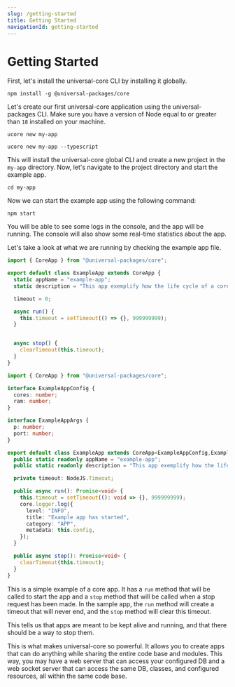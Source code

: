 ```yaml
---
slug: /getting-started
title: Getting Started
navigationId: getting-started
---
```


# Getting Started

First, let's install the universal-core CLI by installing it globally.

```shell
npm install -g @universal-packages/core
```

Let's create our first universal-core application using the universal-packages CLI. Make sure you have a version of Node equal to or greater than `18` installed on your machine.

<js-only>

```shell
ucore new my-app
```

</js-only>

<ts-only>

```shell
ucore new my-app --typescript
```

</ts-only>

This will install the universal-core global CLI and create a new project in the `my-app` directory. Now, let's navigate to the project directory and start the example app.

```shell
cd my-app
```

Now we can start the example app using the following command:

```shell
npm start
```

You will be able to see some logs in the console, and the app will be running. The console will also show some real-time statistics about the app.

Let's take a look at what we are running by checking the example app file.

```js:title=src/Example.app.js
import { CoreApp } from "@universal-packages/core";

export default class ExampleApp extends CoreApp {
  static appName = "example-app";
  static description = "This app exemplify how the life cycle of a core app goes";

  timeout = 0;

  async run() {
    this.timeout = setTimeout(() => {}, 999999999);
  }


  async stop() {
    clearTimeout(this.timeout);
  }
}
```

```ts:title=src/Example.app.ts
import { CoreApp } from "@universal-packages/core";

interface ExampleAppConfig {
  cores: number;
  ram: number;
}

interface ExampleAppArgs {
  p: number;
  port: number;
}

export default class ExampleApp extends CoreApp<ExampleAppConfig,ExampleAppArgs> {
  public static readonly appName = "example-app";
  public static readonly description = "This app exemplify how the life cycle of a core app goes";

  private timeout: NodeJS.Timeout;

  public async run(): Promise<void> {
    this.timeout = setTimeout((): void => {}, 999999999);
    core.logger.log({
      level: "INFO",
      title: "Example app has started",
      category: "APP",
      metadata: this.config,
    });
  }

  public async stop(): Promise<void> {
    clearTimeout(this.timeout);
  }
}
```

This is a simple example of a core app. It has a `run` method that will be called to start the app and a `stop` method that will be called when a stop request has been made. In the sample app, the `run` method will create a timeout that will never end, and the `stop` method will clear this timeout.

This tells us that apps are meant to be kept alive and running, and that there should be a way to stop them.

This is what makes universal-core so powerful. It allows you to create apps that can do anything while sharing the entire code base and modules. This way, you may have a web server that can access your configured DB and a web socket server that can access the same DB, classes, and configured resources, all within the same code base.
